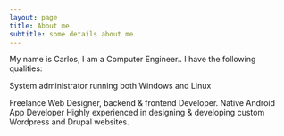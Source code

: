 ```yaml
---
layout: page
title: About me
subtitle: some details about me
---
```


My name is Carlos, I am a Computer Engineer.. I have the following qualities:

System administrator running both Windows and Linux

Freelance Web Designer, backend & frontend Developer. Native Android App Developer
Highly experienced in designing & developing custom Wordpress and Drupal websites.